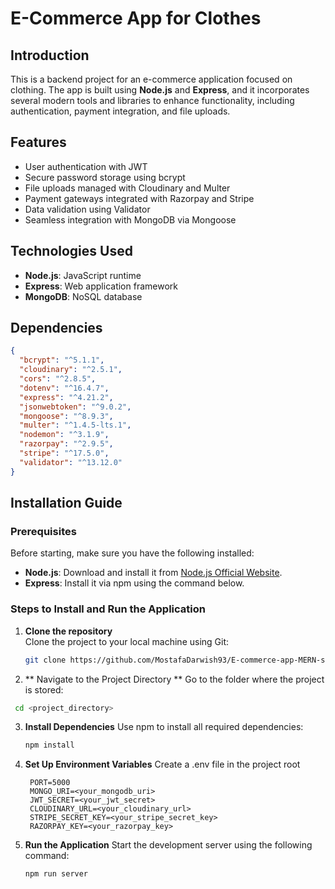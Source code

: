 # E-Commerce App for Clothes

## Introduction
This is a backend project for an e-commerce application focused on clothing. The app is built using **Node.js** and **Express**, and it incorporates several modern tools and libraries to enhance functionality, including authentication, payment integration, and file uploads.

## Features
- User authentication with JWT
- Secure password storage using bcrypt
- File uploads managed with Cloudinary and Multer
- Payment gateways integrated with Razorpay and Stripe
- Data validation using Validator
- Seamless integration with MongoDB via Mongoose

## Technologies Used
- **Node.js**: JavaScript runtime
- **Express**: Web application framework
- **MongoDB**: NoSQL database

## Dependencies
```json
{
  "bcrypt": "^5.1.1",
  "cloudinary": "^2.5.1",
  "cors": "^2.8.5",
  "dotenv": "^16.4.7",
  "express": "^4.21.2",
  "jsonwebtoken": "^9.0.2",
  "mongoose": "^8.9.3",
  "multer": "^1.4.5-lts.1",
  "nodemon": "^3.1.9",
  "razorpay": "^2.9.5",
  "stripe": "^17.5.0",
  "validator": "^13.12.0"
}
```
## Installation Guide

### Prerequisites
Before starting, make sure you have the following installed:
- **Node.js**: Download and install it from [Node.js Official Website](https://nodejs.org/).
- **Express**: Install it via npm using the command below.

### Steps to Install and Run the Application
1. **Clone the repository**  
   Clone the project to your local machine using Git:  
   ```bash
   git clone https://github.com/MostafaDarwish93/E-commerce-app-MERN-stack.git
   ```
2. ** Navigate to the Project Directory **
  Go to the folder where the project is stored:
```bash
 cd <project_directory>
```
3. **Install Dependencies**
   Use npm to install all required dependencies:
   ```bash
   npm install
   ```
4. **Set Up Environment Variables**
   Create a .env file in the project root
   ```plaintext
    PORT=5000
    MONGO_URI=<your_mongodb_uri>
    JWT_SECRET=<your_jwt_secret>
    CLOUDINARY_URL=<your_cloudinary_url>
    STRIPE_SECRET_KEY=<your_stripe_secret_key>
    RAZORPAY_KEY=<your_razorpay_key>
   ```
5. **Run the Application**
   Start the development server using the following command:
   ```bash
   npm run server
   ```
   

